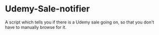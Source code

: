 # Udemy-Sale-notifier
A script which tells you if there is a Udemy sale going on, so that you don't have to manually browse for it.
